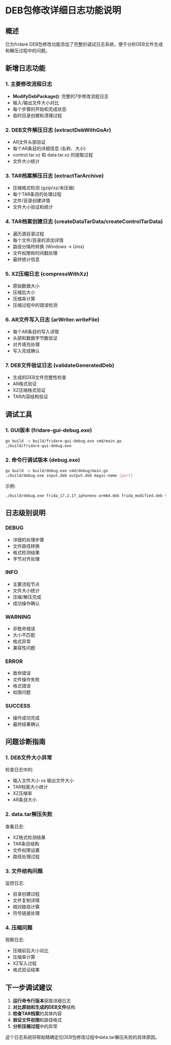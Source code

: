 # DEB包修改详细日志功能说明

## 概述
已为fridare DEB包修改功能添加了完整的调试日志系统，便于分析DEB文件生成和解压过程中的问题。

## 新增日志功能

### 1. 主要修改流程日志
- **ModifyDebPackage()**: 完整的7步修改流程日志
- 输入/输出文件大小对比
- 每个步骤的开始和完成状态
- 临时目录创建和清理过程

### 2. DEB文件解压日志 (extractDebWithGoAr)
- AR文件头部验证
- 每个AR条目的详细信息 (名称、大小)
- control.tar.xz 和 data.tar.xz 的提取过程
- 文件大小统计

### 3. TAR档案解压日志 (extractTarArchive)
- 压缩格式检测 (gzip/xz/未压缩)
- 每个TAR条目的处理过程
- 文件/目录创建详情
- 文件大小验证和统计

### 4. TAR档案创建日志 (createDataTarData/createControlTarData)
- 遍历源目录过程
- 每个文件/目录的添加详情
- 路径分隔符转换 (Windows -> Unix)
- 文件权限和时间戳处理
- 最终统计信息

### 5. XZ压缩日志 (compressWithXz)
- 原始数据大小
- 压缩后大小
- 压缩率计算
- 压缩过程中的错误检测

### 6. AR文件写入日志 (arWriter.writeFile)
- 每个AR条目的写入详情
- 头部和数据字节数验证
- 对齐填充处理
- 写入完成确认

### 7. DEB文件验证日志 (validateGeneratedDeb)
- 生成的DEB文件完整性检查
- AR格式验证
- XZ压缩格式验证
- TAR内容结构验证

## 调试工具

### 1. GUI版本 (fridare-gui-debug.exe)
```bash
go build -o build/fridare-gui-debug.exe cmd/main.go
./build/fridare-gui-debug.exe
```

### 2. 命令行调试版本 (debug.exe)
```bash
go build -o build/debug.exe cmd/debug/main.go
./build/debug.exe input.deb output.deb magic-name [port]
```

示例:
```bash
./build/debug.exe frida_17.2.17_iphoneos-arm64.deb frida_modified.deb test-frida 27042
```

## 日志级别说明

### DEBUG
- 详细的处理步骤
- 文件路径转换
- 格式检测结果
- 字节对齐处理

### INFO
- 主要流程节点
- 文件大小统计
- 压缩/解压完成
- 成功操作确认

### WARNING
- 非致命错误
- 大小不匹配
- 格式异常
- 兼容性问题

### ERROR
- 致命错误
- 文件操作失败
- 格式错误
- 权限问题

### SUCCESS
- 操作成功完成
- 最终结果确认

## 问题诊断指南

### 1. DEB文件大小异常
检查日志中的:
- 输入文件大小 vs 输出文件大小
- TAR档案大小统计
- XZ压缩率
- AR条目大小

### 2. data.tar解压失败
查看日志:
- XZ格式检测结果
- TAR条目结构
- 文件权限设置
- 路径处理过程

### 3. 文件结构问题
监控日志:
- 目录创建过程
- 文件复制详情
- 相对路径计算
- 符号链接处理

### 4. 压缩问题
观察日志:
- 压缩前后大小对比
- 压缩率计算
- XZ写入过程
- 格式验证结果

## 下一步调试建议

1. **运行命令行版本**获取详细日志
2. **对比原始和生成的DEB文件**结构
3. **检查TAR档案**的具体内容
4. **验证文件权限**和路径格式
5. **分析压缩过程**中的异常

这个日志系统将帮助精确定位DEB包修改过程中data.tar解压失败的具体原因。
